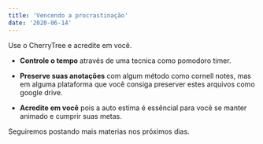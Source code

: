 ```yaml
---
title: 'Vencendo a procrastinação'
date: '2020-06-14'
---
```


Use o CherryTree e acredite em você.

- **Controle o tempo** através de uma tecnica como pomodoro timer.

- **Preserve suas anotações** com algum método como cornell notes, mas em alguma plataforma que você consiga preserver estes arquivos como google drive.

- **Acredite em você** pois a auto estima é essêncial para você se manter animado e cumprir suas metas.

Seguiremos postando mais materias nos próximos dias.
